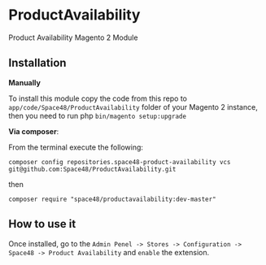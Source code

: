 # ProductAvailability
Product Availability Magento 2 Module

## Installation

**Manually** 

To install this module copy the code from this repo to `app/code/Space48/ProductAvailability` folder of your Magento 2 instance, then you need to run php `bin/magento setup:upgrade`

**Via composer**:

From the terminal execute the following:

`composer config repositories.space48-product-availability vcs git@github.com:Space48/ProductAvailability.git`

then

`composer require "space48/productavailability:dev-master"`

## How to use it
Once installed, go to the `Admin Penel -> Stores -> Configuration -> Space48 -> Product Availability` and `enable` the extension.
